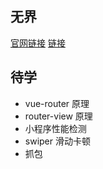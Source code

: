 ## 无界
[官网链接](https://github.com/Tencent/wujie)
[链接](https://wujie-micro.github.io/demo-main-vue/home)

## 待学
- vue-router 原理
- router-view 原理
- 小程序性能检测
- swiper 滑动卡顿
- 抓包